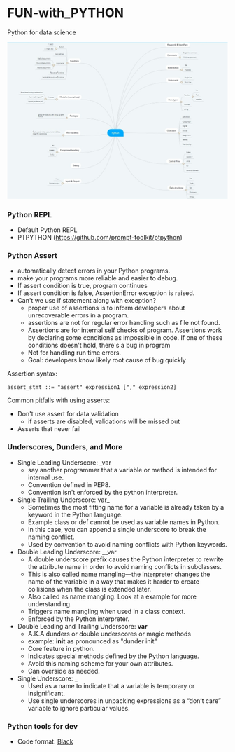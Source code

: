 # FUN-with_PYTHON
Python for data science

![alt text](https://github.com/Akshaykumarcp/FUN-with_PYTHON/blob/main/mind_mapping_python.jpg)

### Python REPL
- Default Python REPL
- PTPYTHON (https://github.com/prompt-toolkit/ptpython)

### Python Assert

- automatically detect errors in your Python programs.
- make your programs more reliable and easier to debug.
- If assert condition is true, program continues
- If assert condition is false, AssertionError exception is raised.
- Can't we use if statement along with exception?
  - proper use of assertions is to inform developers about unrecoverable errors in a program.
  - assertions are not for regular error handling such as file not found.
  - Assertions are for internal self checks of program. Assertions work by declaring some conditions as impossible in code. If one of these conditions doesn't hold, there's a bug in program
  - Not for handling run time errors.
  - Goal: developers know likely root cause of bug quickly

Assertion syntax:
```
assert_stmt ::= "assert" expression1 ["," expression2]
```

Common pitfalls with using asserts:
- Don't use assert for data validation
  - if asserts are disabled, validations will be missed out
- Asserts that never fail

### Underscores, Dunders, and More

- Single Leading Underscore: _var
  - say another programmer that a variable or method is intended for internal use.
  - Convention defined in PEP8.
  - Convention isn't enforced by the python interpreter.
- Single Trailing Underscore: var_
  - Sometimes the most fitting name for a variable is already taken by a keyword in the Python language.
  - Example class or def cannot be used as variable names in Python.
  - In this case, you can append a single underscore to break the naming conflict.
  - Used by convention to avoid naming conflicts with Python keywords.
- Double Leading Underscore: __var
  - A double underscore prefix causes the Python interpreter to rewrite the attribute name in order to avoid naming conflicts in subclasses.
  - This is also called name mangling—the interpreter changes the name of the variable in a way that makes it harder to create collisions when the class is extended later.
  - Also called as name mangling. Look at a example for more understanding.
  - Triggers name mangling when used in a class context.
  - Enforced by the Python interpreter.
- Double Leading and Trailing Underscore: __var__
  - A.K.A dunders or double underscores or magic methods
  - example: __init__ as pronounced as "dunder init"
  - Core feature in python.
  - Indicates special methods defined by the Python language.
  - Avoid this naming scheme for your own attributes.
  - Can overside as needed.
- Single Underscore: _
  - Used as a name to indicate that a variable is temporary or insignificant.
  - Use single underscores in unpacking expressions as a “don’t care” variable to ignore particular values.

### Python tools for dev

- Code format: [Black](https://github.com/psf/black)
